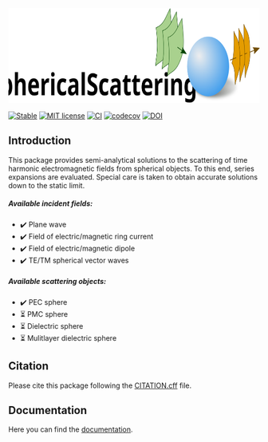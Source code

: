 
<img src="docs/src/assets/logo_Scat_README.svg" height="190"/>

[![Stable](https://img.shields.io/badge/docs-stable-blue.svg)](https://hobezwe.github.io/SphericalScattering.jl/dev/)
[![MIT license](https://img.shields.io/badge/License-MIT-blue.svg)](https://github.com/HoBeZwe/SphericalScattering.jl/blob/master/LICENSE)
[![CI](https://github.com/HoBeZwe/SphericalScattering.jl/actions/workflows/CI.yml/badge.svg?branch=master)](https://github.com/HoBeZwe/SphericalScattering.jl/actions/workflows/CI.yml)
[![codecov](https://codecov.io/gh/HoBeZwe/SphericalScattering.jl/branch/master/graph/badge.svg?token=4F9NUNRC1K)](https://codecov.io/gh/HoBeZwe/SphericalScattering.jl)
[![DOI](https://zenodo.org/badge/375493054.svg)](https://zenodo.org/badge/latestdoi/375493054)

## Introduction

This package provides semi-analytical solutions to the scattering of time harmonic electromagnetic fields from spherical objects. 
To this end, series expansions are evaluated. Special care is taken to obtain accurate solutions down to the static limit.



##### Available incident fields:
- :heavy_check_mark: Plane wave
- :heavy_check_mark: Field of electric/magnetic ring current
- :heavy_check_mark: Field of electric/magnetic dipole
- :heavy_check_mark: TE/TM spherical vector waves

##### Available scattering objects:
- :heavy_check_mark: PEC sphere
- :hourglass_flowing_sand: PMC sphere
- :hourglass_flowing_sand: Dielectric sphere
- :hourglass_flowing_sand: Mulitlayer dielectric sphere


## Citation

Please cite this package following the [CITATION.cff](https://github.com/HoBeZwe/SphericalScattering.jl/blob/master/CITATION.cff) file.


## Documentation

Here you can find the [documentation](https://hobezwe.github.io/SphericalScattering.jl/dev/).